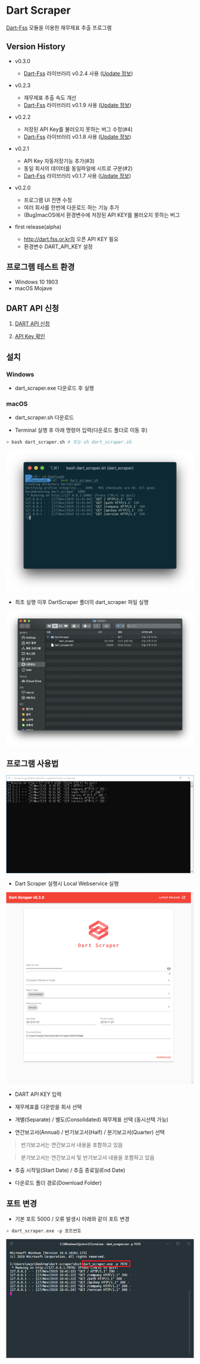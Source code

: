 # Dart Scraper

[Dart-Fss](https://github.com/josw123/dart-fss) 모듈을 이용한 재무제표 추출 프로그램

## Version History
- v0.3.0
  - [Dart-Fss](https://github.com/josw123/dart-fss) 라이브러리 v0.2.4 사용 ([Update 정보](https://github.com/josw123/dart-fss/releases/tag/v0.2.4))

- v0.2.3
  - 재무제표 추출 속도 개선
  - [Dart-Fss](https://github.com/josw123/dart-fss) 라이브러리 v0.1.9 사용 ([Update 정보](https://github.com/josw123/dart-fss/releases/tag/v0.1.9))

- v0.2.2
  - 저장된 API Key를 불러오지 못하는 버그 수정(#4)
  - [Dart-Fss](https://github.com/josw123/dart-fss) 라이브러리 v0.1.8 사용 ([Update 정보](https://github.com/josw123/dart-fss/releases/tag/v0.1.8))


- v0.2.1
  - API Key 자동저장기능 추가(#3)
  - 동일 회사의 데이터를 동일파일에 시트로 구분(#2)
  - [Dart-Fss](https://github.com/josw123/dart-fss) 라이브러리 v0.1.7 사용 ([Update 정보](https://github.com/josw123/dart-fss/releases/tag/v0.1.7))

- v0.2.0 
  - 프로그램 UI 전면 수정
  - 여러 회사를 한번에 다운로드 하는 기능 추가
  - (Bug)macOS에서 환경변수에 저장된 API KEY를 불러오지 못하는 버그


- first release(alpha)
  - http://dart.fss.or.kr의 오픈 API KEY 필요
  - 환경변수 DART_API_KEY 설정

## 프로그램 테스트 환경

-   Windows 10 1903
-   macOS Mojave

## DART API 신청
1. [DART API 신청](https://dart.fss.or.kr/dsag002/insertForm.do)

2. [API Key 확인](http://dart.fss.or.kr/dsap001/apikeyManagement.do)


## 설치

### Windows

- dart_scraper.exe 다운로드 후 실행

### macOS

- dart_scraper.sh 다운로드

- Terminal 실행 후 아래 명령어 입력(다운로드 폴더로 이동 후)

```bash
> bash dart_scraper.sh # 또는 sh dart_scraper.sh
```

![download1](./readme/install1.png)

- 최초 실행 이후 DartScraper 폴더의 dart_scraper 파일 실행

![download1](./readme/install2.png)

## 프로그램 사용법

![Console](./readme/console.png)

- Dart Scraper 실행시 Local Webservice 실행


![Webpage](./readme/webpage.png)

- DART API KEY 입력

- 재무제표를 다운받을 회사 선택

- 개별(Separate) / 별도(Consolidated) 재무제표 선택 (동시선택 가능)

- 연간보고서(Annual) / 반기보고서(Half) / 분기보고서(Quarter) 선택

> 반기보고서는 연간보고서 내용을 포함하고 있음

> 분기보고서는 연간보고서 및 반기보고서 내용을 포함하고 있음

- 추출 시작일(Start Date) / 추츨 종료일(End Date)

- 다운로드 폴더 경로(Download Folder)

## 포트 변경

- 기본 포트 5000 / 오류 발생시 아래와 같이 포트 변경

``` bash
> dart_scraper.exe -p 포트번호
```

![Console](./readme/port.png)

